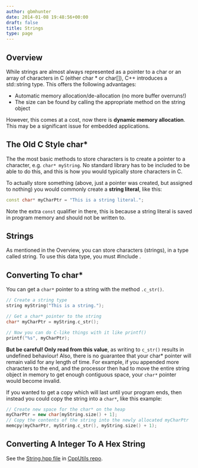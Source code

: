 ```yaml
---
author: gbmhunter
date: 2014-01-08 19:48:56+00:00
draft: false
title: Strings
type: page
---
```


## Overview

While strings are almost always represented as a pointer to a char or an array of characters in C (either char * or char[]), C++ introduces a std::string type. This offers the following advantages:

* Automatic memory allocation/de-allocation (no more buffer overruns!)
* The size can be found by calling the appropriate method on the string object

However, this comes at a cost, now there is **dynamic memory allocation**. This may be a significant issue for embedded applications.

## The Old C Style char*

The the most basic methods to store characters is to create a pointer to a character, e.g. `char* myString`. No standard library has to be included to be able to do this, and this is how you would typically store characters in C.

To actually store something (above, just a pointer was created, but assigned to nothing) you would commonly create a **string literal**, like this:

```c++    
const char* myCharPtr = "This is a string literal.";
```    

Note the extra `const` qualifier in there, this is because a string literal is saved in program memory and should not be written to.

## Strings

As mentioned in the Overview, you can store characters (strings), in a type called string. To use this data type, you must #include <string>.

## Converting To char*

You can get a `char*` pointer to a string with the method `.c_str()`.

```c++    
// Create a string type
string myString("This is a string.");

// Get a char* pointer to the string
char* myCharPtr = myString.c_str();

// Now you can do C-like things with it like printf()
printf("%s", myCharPtr);
```

**But be careful! Only read from this value**, as writing to `c_str()` results in undefined behaviour! Also, there is no guarantee that your char* pointer will remain valid for any length of time. For example, if you appended more characters to the end, and the processor then had to move the entire string object in memory to get enough contiguous space, your `char*` pointer would become invalid.

If you wanted to get a copy which will last until your program ends, then instead you could copy the string into a `char*`, like this example:

```c++    
// Create new space for the char* on the heap
myCharPtr = new char[myString.size() + 1];
// Copy the contents of the string into the newly allocated myCharPtr
memcpy(myCharPtr, myString.c_str(), myString.size() + 1);
```

## Converting A Integer To A Hex String

See the [String.hpp file](https://github.com/gbmhunter/CppUtils/blob/master/include/CppUtils/StrConv.hpp) in [CppUtils repo](https://github.com/gbmhunter/CppUtils).
